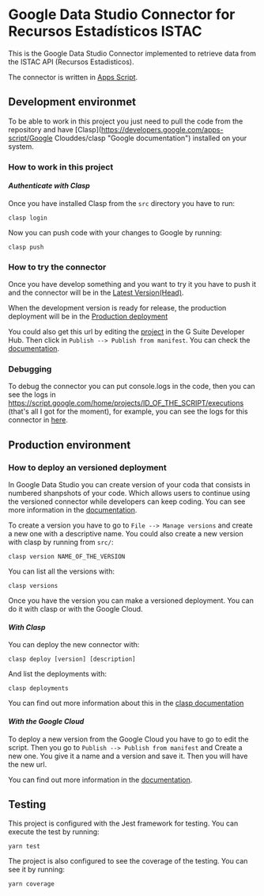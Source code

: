 # Google Data Studio Connector for Recursos Estadísticos ISTAC

This is the Google Data Studio Connector implemented to retrieve data from the ISTAC API (Recursos Estadisticos).

The connector is written in [Apps Script](https://developers.google.com/apps-script/ "Google documentation").

## Development environmet

To be able to work in this project you just need to pull the code from the repository and have [Clasp](https://developers.google.com/apps-script/Google Clouddes/clasp "Google documentation") installed on your system.

### How to work in this project

#### _Authenticate with Clasp_

Once you have installed Clasp from the `src` directory you have to run:

```clasp login```

Now you can push code with your changes to Google by running:

```clasp push```

### How to try the connector

Once you have develop something and you want to try it you have to push it and the connector will be in the [Latest Version(Head)](https://datastudio.google.com/datasources/create?connectorId=AKfycbzFJfMdYLJeFpZ6rf5p-h2jHyB0EkjdZSP2t8BGFg "Latest Version").

When the development version is ready for release, the production deployment will be in the [Production deployment](https://datastudio.google.com/datasources/create?connectorId=AKfycbw4sga_3MyB8TOglBoHsI__IVDu0VYssfwKoxaOt2WUdAJJ3JuxdRegkFSWDmC89MI "Production deployment")

You could also get this url by editing the [project](https://script.google.com/home) in the G Suite Developer Hub. Then click in `Publish --> Publish from manifest`. You can check the [documentation](https://developers.google.com/datastudio/connector/use).

### Debugging

To debug the connector you can put console.logs in the code, then you can see the logs in https://script.google.com/home/projects/ID_OF_THE_SCRIPT/executions (that's all I got for the moment), for example, you can see the logs for this connector in [here](https://script.google.com/home/projects/17Q9fOWQv2bJMY3coJWIeoMLD2ItOJ04Wd3KswUiALS5C5M6Om5NidcPt/executions).

## Production environment

### How to deploy an versioned deployment

In Google Data Studio you can create version of your coda that consists in numbered shanpshots of your code. Which allows users to continue using the versioned connector while developers can keep coding. You can see more information in the [documentation](https://developers.google.com/apps-script/concepts/deployments).

To create a version you have to go to `File --> Manage versions` and create a new one with a descriptive name. You could also create a new version with clasp by running from `src/`:

```clasp version NAME_OF_THE_VERSION```

You can list all the versions with:

```clasp versions```

Once you have the version you can make a versioned deployment. You can do it with clasp or with the Google Cloud.

#### _With Clasp_

You can deploy the new connector with:

```clasp deploy [version] [description]```

And list the deployments with:

 ```clasp deployments```

You can find out more information about this in the [clasp documentation](https://developers.google.com/apps-script/guides/clasp)

#### _With the Google Cloud_

To deploy a new version from the Google Cloud you have to go to edit the script. Then you go to `Publish --> Publish from manifest` and Create a new one. You give it a name and a version and save it. Then you will have the new url.

You can find out more information in the [documentation](https://developers.google.com/datastudio/connector/deploy).

## Testing

This project is configured with the Jest framework for testing. You can execute the test by running:

```yarn test```

The project is also configured to see the coverage of the testing. You can see it by running:

```yarn coverage```
